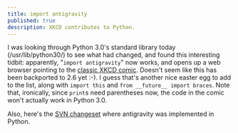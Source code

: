 ```yaml
---
title: import antigravity
published: true
description: XKCD contributes to Python.
---
```

I was looking through Python 3.0's standard library today (/usr/lib/python30/) to see what had changed, and found this interesting tidbit: apparently, "`import antigravity`" now works, and opens up a web browser pointing to the [classic XKCD comic](http://xkcd.com/353/). Doesn't seem like this has been backported to 2.6 yet :-). I guess that's another nice easter egg to add to the list, along with `import this` and `from __future__ import braces`. Note that, ironically, since `print`s need parentheses now, the code in the comic won't actually work in Python 3.0.

Also, here's the [SVN changeset](http://svn.python.org/view/python/trunk/Lib/antigravity.py?rev=66902&view=markup) where antigravity was implemented in Python.